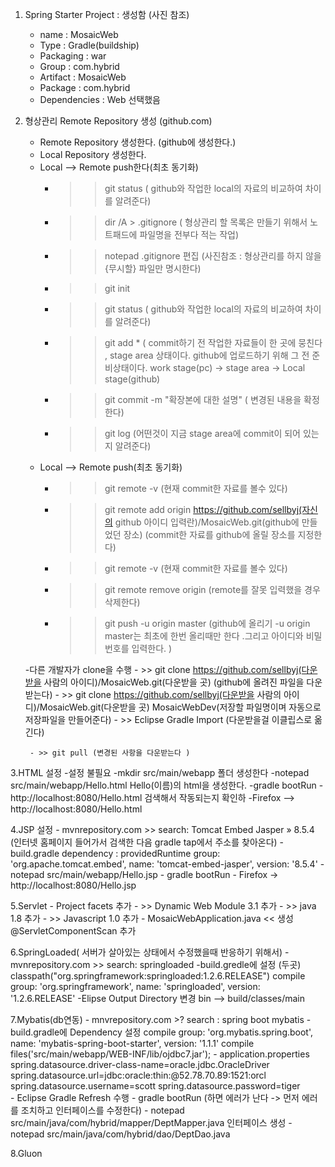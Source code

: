 1. Spring Starter Project  : 생성함 (사진 참조)
	- name : MosaicWeb
 	- Type : Gradle(buildship)
 	- Packaging : war
 	- Group : com.hybrid
 	- Artifact : MosaicWeb
 	- Package : com.hybrid
 	- Dependencies : Web 선택했음
 
 
2. 형상관리 Remote Repository 생성 (github.com)
 	- Remote Repository 생성한다. (github에 생성한다.)
 	- Local Repository 생성한다. 
 	- Local --> Remote push한다(최초 동기화)
 		- >> git status ( github와  작업한 local의 자료의 비교하여 차이를 알려준다) 
 		- >> dir /A > .gitignore ( 형상관리 할 목록은 만들기 위해서 노트패드에 파일명을 전부다 적는 작업)
 		- >> notepad .gitignore 편집 (사진참조 : 형상관리를 하지 않을 {무시할} 파일만 명시한다)
 		- >> git init
 		- >> git status ( github와  작업한 local의 자료의 비교하여 차이를 알려준다) 
 		- >> git add * ( commit하기 전  작업한 자료들이 한 곳에 뭉친다  , stage area 상태이다. github에 업로드하기 위해 그 전 준비상태이다. 
 							work stage(pc) -> stage area -> Local stage(github)
 		- >> git commit -m "확장본에 대한 설명" ( 변경된 내용을 확정한다)
 		- >> git log (어떤것이 지금 stage area에 commit이 되어 있는지 알려준다)
 	- Local --> Remote push(최초 동기화)
 		- >> git remote -v (현재 commit한 자료를 볼수 있다)
 		- >> git remote add origin https://github.com/sellbyj(자신의 github 아이디 입력란)/MosaicWeb.git(github에 만들었던 장소) 
 										(commit한 자료를 github에 올릴 장소를 지정한다)
 		- >> git remote -v (현재 commit한 자료를 볼수 있다)
 		- >> git remote remove origin (remote를 잘못 입력했을 경우 삭제한다) 
 		- >> git push -u origin master (github에 올리기 -u origin master는 최초에 한번 올리때만 한다 .그리고 아이디와 비밀번호를 입력한다. ) 
 		
 	-다른 개발자가 clone을 수행
 		- >> git clone	https://github.com/sellbyj(다운받을 사람의 아이디)/MosaicWeb.git(다운받을 곳) (github에 올려진 파일을 다운받는다)
 		- >> git clone	https://github.com/sellbyj(다운받을 사람의 아이디)/MosaicWeb.git(다운받을 곳) MosaicWebDev(저장할 파일명이며 자동으로 저장파일을 만들어준다)
 		- >> Eclipse Gradle Import (다운받을걸 이클립스로 옮긴다)
 		
 		- >> git pull (변경된 사항을 다운받는다 )
 
3.HTML 설정
	-설정 불필요
	-mkdir src/main/webapp 폴더 생성한다
	-notepad src/main/webapp/Hello.html  Hello(이름)의 html을 생성한다.
	-gradle bootRun 
		- http://localhost:8080/Hello.html 검색해서 작동되는지 확인하
	-Firefox --> http://localhost:8080/Hello.html
	
4.JSP 설정
	- mvnrepository.com >> search: Tomcat Embed Jasper » 8.5.4  (인터넷 홈페이지 들어가서 검색한 다음 gradle tap에서 주소를 찾아온다)
	- build.gradle dependency : providedRuntime group: 'org.apache.tomcat.embed', name: 'tomcat-embed-jasper', version: '8.5.4'	
	- notepad src/main/webapp/Hello.jsp
	- gradle bootRun
	- Firefox -> http://localhost:8080/Hello.jsp
	
5.Servlet
	- Project facets 추가
		- >> Dynamic Web Module 3.1 추가 
		- >> java 1.8 추가
		- >> Javascript 1.0 추가
	- MosaicWebApplication.java << 생성	@ServletComponentScan 추가

6.SpringLoaded( 서버가 살아있는 상태에서 수정했을때 반응하기 위해서)
	-mvnrepository.com >> search: springloaded
	-build.gredle에 설정 (두곳)
		classpath("org.springframework:springloaded:1.2.6.RELEASE")
		compile group: 'org.springframework', name: 'springloaded', version: '1.2.6.RELEASE'
	-Elipse Output Directory 변경
		bin --> build/classes/main
	
7.Mybatis(db연동)
	- mnvrepository.com >? search : spring boot mybatis
	- build.gradle에 Dependency 설정
		compile group: 'org.mybatis.spring.boot', name: 'mybatis-spring-boot-starter', version: '1.1.1'
		compile files('src/main/webapp/WEB-INF/lib/ojdbc7.jar');
	- application.properties
		spring.datasource.driver-class-name=oracle.jdbc.OracleDriver
		spring.datasource.url=jdbc:oracle:thin:@52.78.70.89:1521:orcl
		spring.datasource.username=scott
		spring.datasource.password=tiger	
	- Eclipse Gradle Refresh 수행
	- gradle bootRun (하면 에러가 난다  -> 먼저 에러를 조치하고 인터페이스를 수정한다)
	- notepad src/main/java/com/hybrid/mapper/DeptMapper.java 인터페이스 생성
	- notepad src/main/java/com/hybrid/dao/DeptDao.java


8.Gluon

 
 		
 		